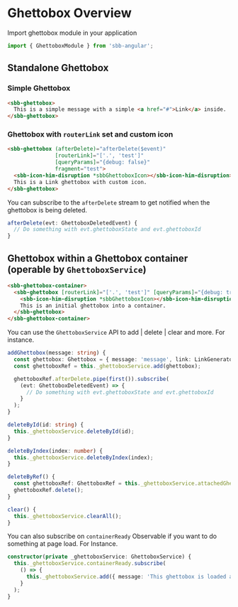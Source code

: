 # Ghettobox Overview

Import ghettobox module in your application 

```ts
import { GhettoboxModule } from 'sbb-angular';
```

## Standalone Ghettobox

### Simple Ghettobox
```html
<sbb-ghettobox>
  This is a simple message with a simple <a href="#">Link</a> inside.
</sbb-ghettobox>
```

### Ghettobox with ```routerLink``` set and custom icon
```html
<sbb-ghettobox (afterDelete)="afterDelete($event)"
               [routerLink]="['.', 'test']" 
               [queryParams]="{debug: false}" 
               fragment="test">
  <sbb-icon-him-disruption *sbbGhettoboxIcon></sbb-icon-him-disruption>
  This is a Link ghettobox with custom icon.
</sbb-ghettobox>
```

You can subscribe to the ```afterDelete``` stream to get notified when the ghettobox is being deleted.

```ts
afterDelete(evt: GhettoboxDeletedEvent) {
  // Do something with evt.ghettoboxState and evt.ghettoboxId
}
```

## Ghettobox within a Ghettobox container (operable by ```GhettoboxService```)

```html
<sbb-ghettobox-container>
  <sbb-ghettobox [routerLink]="['.', 'test']" [queryParams]="{debug: true}" fragment="test">
    <sbb-icon-him-disruption *sbbGhettoboxIcon></sbb-icon-him-disruption>
    This is an initial ghettobox into a container.
  </sbb-ghettobox>
</sbb-ghettobox-container>
```

You can use the ```GhettoboxService``` API to add | delete | clear and more. For instance.

```ts
addGhettobox(message: string) {
  const ghettobox: Ghettobox = { message: 'message', link: LinkGeneratorResult, icon: TemplateRef }
  const ghettoboxRef = this._ghettoboxService.add(ghettobox);

  ghettoboxRef.afterDelete.pipe(first()).subscribe(
    (evt: GhettoboxDeletedEvent) => {
      // Do something with evt.ghettoboxState and evt.ghettoboxId
    }
  );
}
```

```ts
deleteById(id: string) {
  this._ghettoboxService.deleteById(id);
}
```

```ts
deleteByIndex(index: number) {
  this._ghettoboxService.deleteByIndex(index);
}
```

```ts
deleteByRef() {
  const ghettoboxRef: GhettoboxRef = this._ghettoboxService.attachedGhettoboxes[0];
  ghettoboxRef.delete();
}
```

```ts
clear() {
  this._ghettoboxService.clearAll();
}
```

You can also subscribe on ```containerReady``` Observable if you want to do something at page load. For Instance.

```ts
constructor(private _ghettoboxService: GhettoboxService) {
  this._ghettoboxService.containerReady.subscribe(
    () => {
      this._ghettoboxService.add({ message: 'This ghettobox is loaded at page load' });
    }
  );
}
```